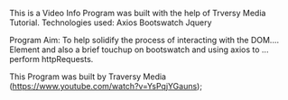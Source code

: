 This is a Video Info Program was built with the help of Trversy Media Tutorial.
Technologies used: 
    Axios
    Bootswatch
    Jquery

Program Aim: To help solidify the process of interacting with the DOM....
 Element and also a brief touchup on bootswatch and using axios to ...
 perform httpRequests.

This Program was built by Traversy Media (https://www.youtube.com/watch?v=YsPqjYGauns);